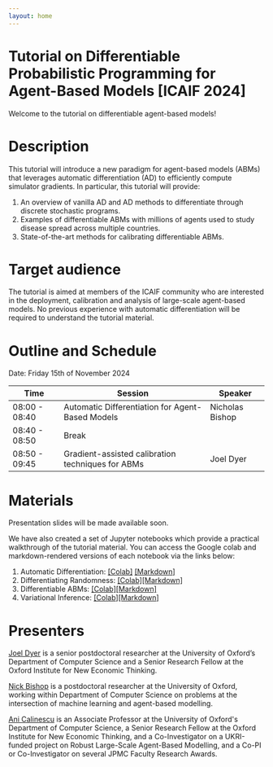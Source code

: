 ```yaml
---
layout: home
---
```


# Tutorial on Differentiable Probabilistic Programming for Agent-Based Models [ICAIF 2024]

Welcome to the tutorial on differentiable agent-based models!

# Description

This tutorial will introduce a new paradigm for agent-based models (ABMs) that leverages automatic differentiation (AD) to efficiently compute simulator gradients. In particular, this tutorial will provide:

1. An overview of vanilla AD and AD methods to differentiate through discrete stochastic programs.
2. Examples of differentiable ABMs with millions of agents used to study disease spread across multiple countries.
3. State-of-the-art methods for calibrating differentiable ABMs.

# Target audience

The tutorial is aimed at members of the ICAIF community who are interested in the deployment, calibration and analysis of large-scale agent-based models. No previous experience with automatic differentiation will be required to understand the tutorial material. 

# Outline and Schedule

Date: Friday 15th of November 2024

| Time | Session | Speaker |
| --- | --- | --- |
| 08:00 - 08:40 | Automatic Differentiation for Agent-Based Models| Nicholas Bishop|
| 08:40 - 08:50 | Break| |
| 08:50 - 09:45 | Gradient-assisted calibration techniques for ABMs| Joel Dyer|

# Materials

Presentation slides will be made available soon.

We have also created a set of Jupyter notebooks which provide a practical walkthrough of the tutorial material. You can access the Google colab and markdown-rendered versions of each notebook via the links below:

1. Automatic Differentiation: [[Colab]](https://colab.research.google.com/github/LargeAgentCollider/icaif_tutorial/blob/main/notebooks/01-automatic-differentiation.ipynb) [[Markdown]](01-automatic-differentiation)
2. Differentiating Randomness: [[Colab]](https://colab.research.google.com/github/LargeAgentCollider/icaif_tutorial/blob/main/notebooks/02-differentiating-randomness.ipynb)[[Markdown]](02-differentiating-randomness)
3. Differentiable ABMs: [[Colab]](https://colab.research.google.com/github/LargeAgentCollider/icaif_tutorial/blob/main/notebooks/03-differentiable-abm.ipynb)[[Markdown]](03-differentiable-abm)
4. Variational Inference: [[Colab]](https://colab.research.google.com/github/LargeAgentCollider/icaif_tutorial/blob/main/notebooks/04-variational-inference.ipynb)[[Markdown]](04-variational-inference)

# Presenters

[Joel Dyer](https://joelnmdyer.github.io) is a senior postdoctoral researcher at the University of Oxford’s Department of Computer Science and a Senior Research Fellow at the Oxford Institute for New Economic Thinking. 

[Nick Bishop](http://www.nickbishop.net) is a postdoctoral researcher at the University of Oxford, working within Department of Computer Science on problems at the intersection of machine learning and agent-based modelling.

[Ani Calinescu]() is an Associate Professor at the University of Oxford's Department of Computer Science, a Senior Research Fellow at the Oxford Institute for New Economic Thinking, and a Co-Investigator on a UKRI-funded project on Robust Large-Scale Agent-Based Modelling, and a Co-PI or Co-Investigator on several JPMC Faculty Research Awards.
